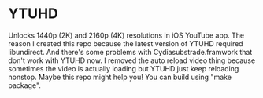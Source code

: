 # YTUHD

Unlocks 1440p (2K) and 2160p (4K) resolutions in iOS YouTube app.
The reason I created this repo because the latest version of YTUHD required libundirect.
And there's some problems with Cydiasubstrade.framwork that don't work with YTUHD now.
I removed the auto reload video thing because sometimes the video is actually loading but YTUHD just keep reloading nonstop.
Maybe this repo might help you! You can build using "make package".
